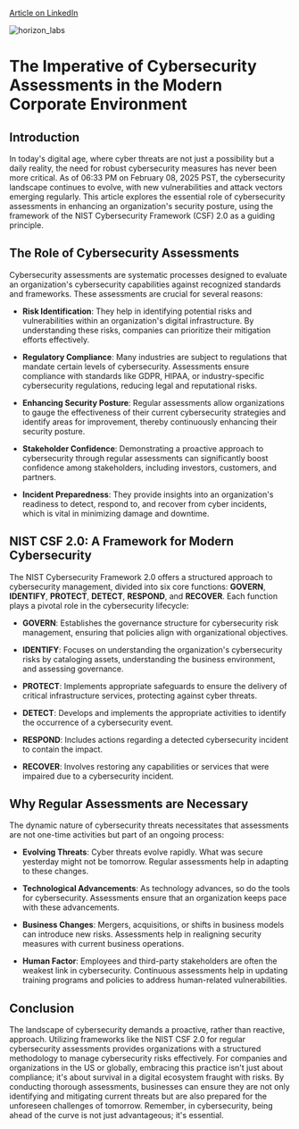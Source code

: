 [Article on LinkedIn](https://www.linkedin.com/pulse/imperative-cybersecurity-assessments-modern-corporate-simon-vanleuven-jsgpe/?trackingId=xayuYQMv%2B9FpYmY%2Bcc6LQA%3D%3D)

![horizon_labs](https://github.com/user-attachments/assets/0407418c-8450-4ab0-ab32-90a5c5424ccf)
# The Imperative of Cybersecurity Assessments in the Modern Corporate Environment

## Introduction

In today's digital age, where cyber threats are not just a possibility but a daily reality, the need for robust cybersecurity measures has never been more critical. As of 06:33 PM on February 08, 2025 PST, the cybersecurity landscape continues to evolve, with new vulnerabilities and attack vectors emerging regularly. This article explores the essential role of cybersecurity assessments in enhancing an organization's security posture, using the framework of the NIST Cybersecurity Framework (CSF) 2.0 as a guiding principle.

## The Role of Cybersecurity Assessments

Cybersecurity assessments are systematic processes designed to evaluate an organization's cybersecurity capabilities against recognized standards and frameworks. These assessments are crucial for several reasons:

- **Risk Identification**: They help in identifying potential risks and vulnerabilities within an organization's digital infrastructure. By understanding these risks, companies can prioritize their mitigation efforts effectively.

- **Regulatory Compliance**: Many industries are subject to regulations that mandate certain levels of cybersecurity. Assessments ensure compliance with standards like GDPR, HIPAA, or industry-specific cybersecurity regulations, reducing legal and reputational risks.

- **Enhancing Security Posture**: Regular assessments allow organizations to gauge the effectiveness of their current cybersecurity strategies and identify areas for improvement, thereby continuously enhancing their security posture.

- **Stakeholder Confidence**: Demonstrating a proactive approach to cybersecurity through regular assessments can significantly boost confidence among stakeholders, including investors, customers, and partners.

- **Incident Preparedness**: They provide insights into an organization's readiness to detect, respond to, and recover from cyber incidents, which is vital in minimizing damage and downtime.

## NIST CSF 2.0: A Framework for Modern Cybersecurity

The NIST Cybersecurity Framework 2.0 offers a structured approach to cybersecurity management, divided into six core functions: **GOVERN**, **IDENTIFY**, **PROTECT**, **DETECT**, **RESPOND**, and **RECOVER**. Each function plays a pivotal role in the cybersecurity lifecycle:

- **GOVERN**: Establishes the governance structure for cybersecurity risk management, ensuring that policies align with organizational objectives.

- **IDENTIFY**: Focuses on understanding the organization's cybersecurity risks by cataloging assets, understanding the business environment, and assessing governance.

- **PROTECT**: Implements appropriate safeguards to ensure the delivery of critical infrastructure services, protecting against cyber threats.

- **DETECT**: Develops and implements the appropriate activities to identify the occurrence of a cybersecurity event.

- **RESPOND**: Includes actions regarding a detected cybersecurity incident to contain the impact.

- **RECOVER**: Involves restoring any capabilities or services that were impaired due to a cybersecurity incident.

## Why Regular Assessments are Necessary

The dynamic nature of cybersecurity threats necessitates that assessments are not one-time activities but part of an ongoing process:

- **Evolving Threats**: Cyber threats evolve rapidly. What was secure yesterday might not be tomorrow. Regular assessments help in adapting to these changes.

- **Technological Advancements**: As technology advances, so do the tools for cybersecurity. Assessments ensure that an organization keeps pace with these advancements.

- **Business Changes**: Mergers, acquisitions, or shifts in business models can introduce new risks. Assessments help in realigning security measures with current business operations.

- **Human Factor**: Employees and third-party stakeholders are often the weakest link in cybersecurity. Continuous assessments help in updating training programs and policies to address human-related vulnerabilities.

## Conclusion

The landscape of cybersecurity demands a proactive, rather than reactive, approach. Utilizing frameworks like the NIST CSF 2.0 for regular cybersecurity assessments provides organizations with a structured methodology to manage cybersecurity risks effectively. For companies and organizations in the US or globally, embracing this practice isn't just about compliance; it's about survival in a digital ecosystem fraught with risks. By conducting thorough assessments, businesses can ensure they are not only identifying and mitigating current threats but are also prepared for the unforeseen challenges of tomorrow. Remember, in cybersecurity, being ahead of the curve is not just advantageous; it's essential.
